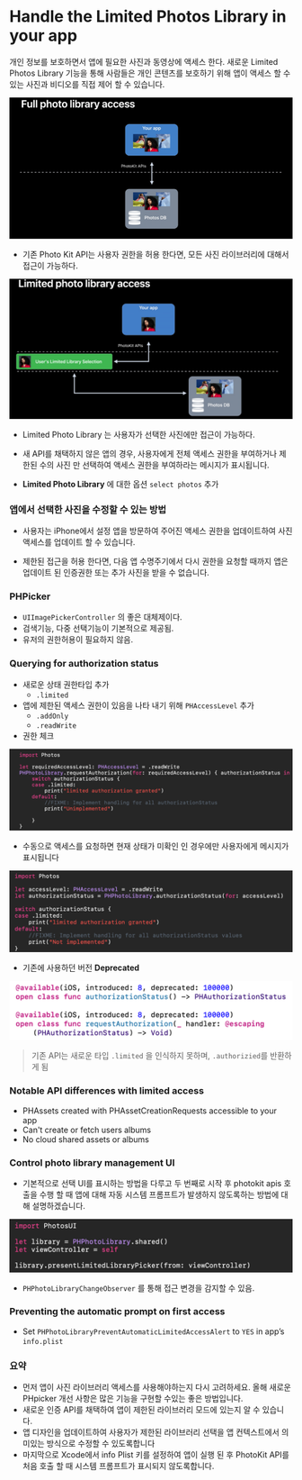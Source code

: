 # Handle the Limited Photos Library in your app

개인 정보를 보호하면서 앱에 필요한 사진과 동영상에 액세스 한다. 
새로운 Limited Photos Library 기능을 통해 사람들은 개인 콘텐츠를 보호하기 위해 앱이 액세스 할 수있는 사진과 비디오를 직접 제어 할 수 있습니다.

![image-20200913232710645](./images/full_photo_lib.png)

- 기존 Photo Kit API는 사용자 권한을 허용 한다면, 모든 사진 라이브러리에 대해서 접근이 가능하다.

![image-20200913233226277](./images/limited_photo_lib.png)

- Limited Photo Library 는 사용자가 선택한 사진에만 접근이 가능하다.
- 새 API를 채택하지 않은 앱의 경우, 사용자에게 전체 액세스 권한을 부여하거나 제한된 수의 사진 만 선택하여 액세스 권한을 부여하라는 메시지가 표시됩니다.

- **Limited Photo Library** 에 대한 옵션 `select photos` 추가

### 앱에서 선택한 사진을 수정할 수 있는 방법

- 사용자는 iPhone에서 설정 앱을 방문하여 주어진 액세스 권한을 업데이트하여 사진 액세스를 업데이트 할 수 있습니다.

- 제한된 접근을 허용 한다면, 다음 앱 수명주기에서 다시 권한을 요청할 때까지 앱은 업데이트 된 인증권한 또는 추가 사진을 받을 수 없습니다.

### PHPicker

- `UIImagePickerController` 의 좋은 대체제이다.
- 검색기능, 다중 선택기능이 기본적으로 제공됨.
- 유저의 권한허용이 필요하지 않음.

### Querying for authorization status

- 새로운 상태 권한타입 추가
  -  `.limited`
- 앱에 제한된 액세스 권한이 있음을 나타 내기 위해 `PHAccessLevel` 추가
  - `.addOnly` 
  - `.readWrite`
- 권한 체크

![image-20200914002721992](./images/request_authorization.png)

- 수동으로 액세스를 요청하면 현재 상태가 미확인 인 경우에만 사용자에게 메시지가 표시됩니다

![image-20200914002904781](./images/authorization_status_check.png)

- 기존에 사용하던 버전 **Deprecated**

![image-20200914003049932](./images/deprecated.png)

> 기존 API는 새로운 타입 `.limited` 을 인식하지 못하며, `.authorizied`를 반환하게 됨



### Notable API differences with limited access

- PHAssets created with PHAssetCreationRequests accessible to your app
- Can't create or fetch users albums 
- No cloud shared assets or albums



### Control photo library management UI

- 기본적으로 선택 UI를 표시하는 방법을 다루고 두 번째로 시작 후 photokit apis 호출을 수행 할 때 앱에 대해 자동 시스템 프롬프트가 발생하지 않도록하는 방법에 대해 설명하겠습니다.

![image-20200914004539834](./images/present_limit_lib_picker.png)

-  `PHPhotoLibraryChangeObserver` 를 통해 접근 변경을 감지할 수 있음.



### Preventing the automatic prompt on first access

- Set `PHPhotoLibraryPreventAutomaticLimitedAccessAlert` to `YES` in app’s `info.plist`

### 요약

- 먼저 앱이 사진 라이브러리 액세스를 사용해야하는지 다시 고려하세요. 올해 새로운 PHpicker 개선 사항은 많은 기능을 구현할 수있는 좋은 방법입니다.
- 새로운 인증 API를 채택하여 앱이 제한된 라이브러리 모드에 있는지 알 수 있습니다.
- 앱 디자인을 업데이트하여 사용자가 제한된 라이브러리 선택을 앱 컨텍스트에서 의미있는 방식으로 수정할 수 있도록합니다
- 마지막으로 Xcode에서 info Plist 키를 설정하여 앱이 실행 된 후 PhotoKit API를 처음 호출 할 때 시스템 프롬프트가 표시되지 않도록합니다.